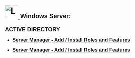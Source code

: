<h1>
  <a href="https://www.linkedin.com/in/rashadhagen/">
    <img src="https://i.imgur.com/bYUDnOO.png" alt="LinkedIn" width="42px" />
  </a> 
  <span style="font-family: Arial, sans-serif; font-size: 20px; font-weight: bold;">Windows Server:</span> 
  <br/>
</h1>


<strong style="font-family: Arial, sans-serif; font-size: 18px; text-decoration: none; display: block; margin-bottom: 8px;">
  ACTIVE DIRECTORY
</strong>


<ul>
<li>
  <a href="https://github.com/RashadHagen/Server-Manager-Add-Install-Roles-and-Featues/tree/main">
    <strong style="font-family: Arial, sans-serif; font-size: 16px;">Server Manager - Add / Install Roles and Features</strong>
  </a>
  <br/>
</li>
</ul>


<ul>
<li>
  <a href="https://github.com/RashadHagen/Server-Manager-Add-Install-Roles-and-Featues/tree/main">
    <strong style="font-family: Arial, sans-serif; font-size: 16px;">Server Manager - Add / Install Roles and Features</strong>
  </a>
  <br/>
</li>
</ul>


